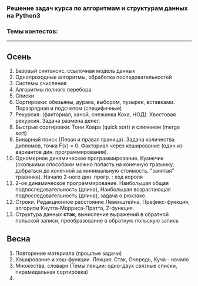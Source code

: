 ### Решение задач курса по алгоритмам и структурам данных на Python3

### **Темы контестов**:

------------------------------------------------------

## **Осень**
1. Базовый синтаксис, ссылочная модель данных
2. Однопроходные алгоритмы, обработка последовательностей
3. Системы счисления
4. Алгоритмы полного перебора
5. Списки
6. Сортировки: обезьяны, дурака, выбором, пузырек, вставками. Поразрядная и подсчетом (специфичные)
7. Рекурсия. (факториал, ханой, снежинка Коха, НОД). Хвостовая рекурсия. Задача размена денег.
8. Быстрые сортировки. Тони Хоара (quick sort) и слиянием (merge sort)
9. Бинарный поиск (Левая и правая граница). Задача количества дипломов, точка F(x) = 0. 
Факториал через кеширование (один из вариантов дин. программирования).
10. Одномерное динамическое программирование. Кузнечик (сколькими способами можно попасть на конечную травинку,
добраться до конечной за минимальную стоимость, "занятая" травинка). Начало 2-ного дин. прогр. : ход короля
11. 2-ое динамическое программирование. Наибольшая общая подпоследовательность (длина), Наибольшая возрастающая 
подпоследовательность (длина), задача о рюкзаке.
12. Строки. Редакционное расстояние Левенштейна, Префикс-функция, алгоритм Кнутта-Морриса-Пратта, Z-функция.
13. Структура данных **стэк**, вычисление выражений в обратной польской записи, преобразование в обратную 
польскую запись

## **Весна**
1. Повторение материала (прошлые задачи)
2. Хэширование и хэш-функции. Лекция: Стэк, Очередь, Куча - начало
3. Множества, словари (Темы лекции: одно-двух связные списки, пирамидальная сортировка)
4. 